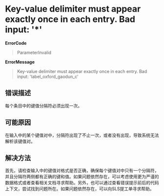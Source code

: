 # Key-value delimiter must appear exactly once in each entry. Bad input: '*'
**ErrorCode**
> ParameterInvalid

**ErrorMessage**
> Key-value delimiter must appear exactly once in each entry. Bad input: 'label_oxford_gaodun_c'

## 错误描述
每个条目中的键值分隔符必须出现一次。

## 可能原因
在输入中的某个键值对中，分隔符出现了不止一次，或者没有出现，导致系统无法解析该键值对。

## 解决方法
首先，请检查输入中的键值对格式是否正确，确保每个键值对中只有一个分隔符，并且分隔符两侧都有正确的键和值。如果问题依然存在，可以考虑使用更为严谨的数据格式或者查看相关文档寻求帮助。另外，也可以通过查看错误提示前后的代码上下文，尝试找到问题所在。如果问题依然存在，可以向SLS提工单寻求帮助。